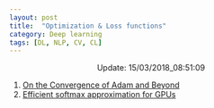 ```yaml
---
layout: post
title:  "Optimization & Loss functions"
category: Deep learning
tags: [DL, NLP, CV, CL]
---
```






<center> Update: 15/03/2018_08:51:09</center>

  	
1. [ On the Convergence of Adam and Beyond](https://rawgit.com/elbayadm/PaperNotes/master/notes/optimization/2018-On-the-Convergence-of-Adam-and-Beyond.html)
2. [ Efficient softmax approximation for GPUs](https://rawgit.com/elbayadm/PaperNotes/master/notes/optimization/2016-Efficient-softmax-approximation-for-GPUs.html)
